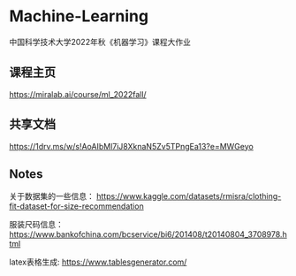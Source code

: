 # Machine-Learning
中国科学技术大学2022年秋《机器学习》课程大作业

## 课程主页
https://miralab.ai/course/ml_2022fall/

## 共享文档
https://1drv.ms/w/s!AoAIbMl7iJ8XknaN5Zv5TPngEa13?e=MWGeyo

## Notes
关于数据集的一些信息：
https://www.kaggle.com/datasets/rmisra/clothing-fit-dataset-for-size-recommendation

服装尺码信息：
https://www.bankofchina.com/bcservice/bi6/201408/t20140804_3708978.html

latex表格生成:
https://www.tablesgenerator.com/

